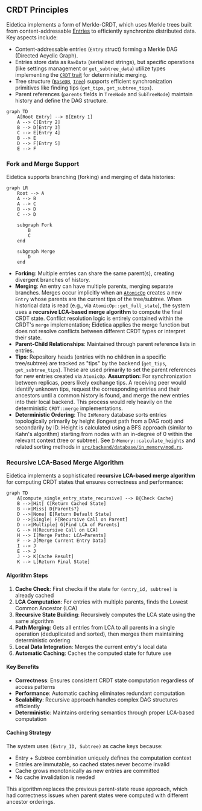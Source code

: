 ## CRDT Principles

Eidetica implements a form of Merkle-CRDT, which uses Merkle trees built from content-addressable [Entries](core_components/entry.md) to efficiently synchronize distributed data. Key aspects include:

- Content-addressable entries (`Entry` struct) forming a Merkle DAG (Directed Acyclic Graph).
- Entries store data as `RawData` (serialized strings), but specific operations (like settings management or `get_subtree_data`) utilize types implementing the [`CRDT` trait](core_components/crdt.md) for deterministic merging.
- Tree structure ([`BaseDB`](core_components/basedb_tree.md), [`Tree`](core_components/basedb_tree.md)) supports efficient synchronization primitives like finding tips (`get_tips`, `get_subtree_tips`).
- Parent references (`parents` fields in `TreeNode` and `SubTreeNode`) maintain history and define the DAG structure.

```mermaid
graph TD
    A[Root Entry] --> B[Entry 1]
    A --> C[Entry 2]
    B --> D[Entry 3]
    C --> E[Entry 4]
    B --> E
    D --> F[Entry 5]
    E --> F
```

### Fork and Merge Support

Eidetica supports branching (forking) and merging of data histories:

```mermaid
graph LR
    Root --> A
    A --> B
    A --> C
    B --> D
    C --> D

    subgraph Fork
        B
        C
    end

    subgraph Merge
        D
    end
```

- **Forking**: Multiple entries can share the same parent(s), creating divergent branches of history.
- **Merging**: An entry can have multiple parents, merging separate branches. Merges occur implicitly when an [`AtomicOp`](../core_components/basedb_tree.md#operation-lifecycle-atomicopsrcatomicoprs) creates a new `Entry` whose parents are the current tips of the tree/subtree. When historical data is read (e.g., via `AtomicOp::get_full_state`), the system uses a **recursive LCA-based merge algorithm** to compute the final CRDT state. Conflict resolution logic is entirely contained within the CRDT's `merge` implementation; Eidetica applies the merge function but does not resolve conflicts between different CRDT types or interpret their state.
- **Parent-Child Relationships**: Maintained through parent reference lists in entries.
- **Tips**: Repository heads (entries with no children in a specific tree/subtree) are tracked as "tips" by the backend (`get_tips`, `get_subtree_tips`). These are used primarily to set the parent references for new entries created via `AtomicOp`. **Assumption:** For synchronization between replicas, peers likely exchange tips. A receiving peer would identify unknown tips, request the corresponding entries and their ancestors until a common history is found, and merge the new entries into their local backend. This process would rely heavily on the deterministic `CRDT::merge` implementations.
- **Deterministic Ordering**: The `InMemory` database sorts entries topologically primarily by height (longest path from a DAG root) and secondarily by ID. Height is calculated using a BFS approach (similar to Kahn's algorithm) starting from nodes with an in-degree of 0 within the relevant context (tree or subtree). See `InMemory::calculate_heights` and related sorting methods in [`src/backend/database/in_memory/mod.rs`](../../src/backend/database/in_memory/mod.rs).

### Recursive LCA-Based Merge Algorithm

Eidetica implements a sophisticated **recursive LCA-based merge algorithm** for computing CRDT states that ensures correctness and performance:

```mermaid
graph TD
    A[compute_single_entry_state_recursive] --> B{Check Cache}
    B -->|Hit| C[Return Cached State]
    B -->|Miss| D{Parents?}
    D -->|None| E[Return Default State]
    D -->|Single| F[Recursive Call on Parent]
    D -->|Multiple| G[Find LCA of Parents]
    G --> H[Recursive Call on LCA]
    H --> I[Merge Paths: LCA→Parents]
    F --> J[Merge Current Entry Data]
    I --> J
    E --> J
    J --> K[Cache Result]
    K --> L[Return Final State]
```

#### Algorithm Steps

1. **Cache Check**: First checks if the state for `(entry_id, subtree)` is already cached
2. **LCA Computation**: For entries with multiple parents, finds the Lowest Common Ancestor (LCA)
3. **Recursive State Building**: Recursively computes the LCA state using the same algorithm
4. **Path Merging**: Gets all entries from LCA to all parents in a single operation (deduplicated and sorted), then merges them maintaining deterministic ordering
5. **Local Data Integration**: Merges the current entry's local data
6. **Automatic Caching**: Caches the computed state for future use

#### Key Benefits

- **Correctness**: Ensures consistent CRDT state computation regardless of access patterns
- **Performance**: Automatic caching eliminates redundant computation
- **Scalability**: Recursive approach handles complex DAG structures efficiently
- **Deterministic**: Maintains ordering semantics through proper LCA-based computation

#### Caching Strategy

The system uses `(Entry_ID, Subtree)` as cache keys because:

- Entry + Subtree combination uniquely defines the computation context
- Entries are immutable, so cached states never become invalid
- Cache grows monotonically as new entries are committed
- No cache invalidation is needed

This algorithm replaces the previous parent-state reuse approach, which had correctness issues when parent states were computed with different ancestor orderings.
